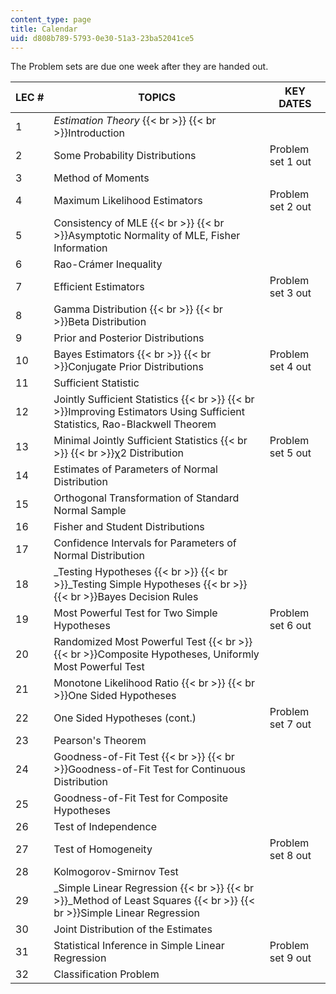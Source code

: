 ```yaml
---
content_type: page
title: Calendar
uid: d808b789-5793-0e30-51a3-23ba52041ce5
---
```


The Problem sets are due one week after they are handed out.

| LEC # | TOPICS | KEY DATES |
| --- | --- | --- |
| 1 | _Estimation Theory_  {{< br >}}  {{< br >}}Introduction |  |
| 2 | Some Probability Distributions | Problem set 1 out |
| 3 | Method of Moments |  |
| 4 | Maximum Likelihood Estimators | Problem set 2 out |
| 5 | Consistency of MLE  {{< br >}}  {{< br >}}Asymptotic Normality of MLE, Fisher Information |  |
| 6 | Rao-Crámer Inequality |  |
| 7 | Efficient Estimators | Problem set 3 out |
| 8 | Gamma Distribution  {{< br >}}  {{< br >}}Beta Distribution |  |
| 9 | Prior and Posterior Distributions |  |
| 10 | Bayes Estimators  {{< br >}}  {{< br >}}Conjugate Prior Distributions | Problem set 4 out |
| 11 | Sufficient Statistic |  |
| 12 | Jointly Sufficient Statistics  {{< br >}}  {{< br >}}Improving Estimators Using Sufficient Statistics, Rao-Blackwell Theorem |  |
| 13 | Minimal Jointly Sufficient Statistics  {{< br >}}  {{< br >}}χ2 Distribution | Problem set 5 out |
| 14 | Estimates of Parameters of Normal Distribution |  |
| 15 | Orthogonal Transformation of Standard Normal Sample |  |
| 16 | Fisher and Student Distributions |  |
| 17 | Confidence Intervals for Parameters of Normal Distribution |  |
| 18 | _Testing Hypotheses  {{< br >}}  {{< br >}}_Testing Simple Hypotheses  {{< br >}}  {{< br >}}Bayes Decision Rules |  |
| 19 | Most Powerful Test for Two Simple Hypotheses | Problem set 6 out |
| 20 | Randomized Most Powerful Test  {{< br >}}  {{< br >}}Composite Hypotheses, Uniformly Most Powerful Test |  |
| 21 | Monotone Likelihood Ratio  {{< br >}}  {{< br >}}One Sided Hypotheses |  |
| 22 | One Sided Hypotheses (cont.) | Problem set 7 out |
| 23 | Pearson's Theorem |  |
| 24 | Goodness-of-Fit Test  {{< br >}}  {{< br >}}Goodness-of-Fit Test for Continuous Distribution |  |
| 25 | Goodness-of-Fit Test for Composite Hypotheses |  |
| 26 | Test of Independence |  |
| 27 | Test of Homogeneity | Problem set 8 out |
| 28 | Kolmogorov-Smirnov Test |  |
| 29 | _Simple Linear Regression  {{< br >}}  {{< br >}}_Method of Least Squares  {{< br >}}  {{< br >}}Simple Linear Regression |  |
| 30 | Joint Distribution of the Estimates |  |
| 31 | Statistical Inference in Simple Linear Regression | Problem set 9 out |
| 32 | Classification Problem |
